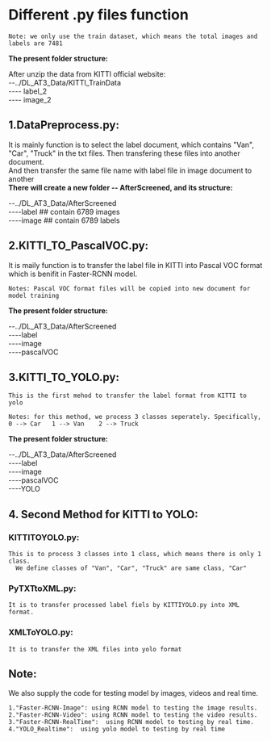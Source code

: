 
# Different .py files function  
    Note: we only use the train dataset, which means the total images and labels are 7481 


     
**The present folder structure:**  
  
After unzip the data from KITTI official website:  
--../DL_AT3_Data/KITTI_TrainData  
---- label_2  
---- image_2  
  
## 1.DataPreprocess.py:  
  It is mainly function is to select the label document, which contains "Van", "Car", "Truck" in the txt files. Then transfering these files into another document.  
                                  And then transfer the same file name with label file in image document to another   
  **There will create a new folder -- AfterScreened, and its structure:**  
    
  --../DL_AT3_Data/AfterScreened  
  ----label  ## contain 6789 images  
  ----image  ## contain 6789 labels  
    
      
## 2.KITTI_TO_PascalVOC.py:   
It is maily function is to transfer the label file in KITTI into Pascal VOC format which is benifit in Faster-RCNN model.
    
    Notes: Pascal VOC format files will be copied into new document for model training  
  
**The present folder structure:**  
    
  --../DL_AT3_Data/AfterScreened    
  ----label  
  ----image  
  ----pascalVOC  
    
## 3.KITTI_TO_YOLO.py: 
    This is the first mehod to transfer the label format from KITTI to yolo  
  
    Notes: for this method, we process 3 classes seperately. Specifically, 0 --> Car   1 --> Van    2 --> Truck  

**The present folder structure:**  
    
  --../DL_AT3_Data/AfterScreened    
  ----label  
  ----image  
  ----pascalVOC  
  ----YOLO
## 4. Second Method for KITTI to YOLO:
### KITTITOYOLO.py:   
    This is to process 3 classes into 1 class, which means there is only 1 class. 
      We define classes of "Van", "Car", "Truck" are same class, "Car"

### PyTXTtoXML.py: 
    It is to transfer processed label fiels by KITTIYOLO.py into XML format.

### XMLToYOLO.py: 
    It is to transfer the XML files into yolo format

  
## Note: 
We also supply the code for testing model by images, videos and real time.  
  
    1."Faster-RCNN-Image": using RCNN model to testing the image results.  
    2."Faster-RCNN-Video": using RCNN model to testing the video results.  
    3."Faster-RCNN-RealTime":  using RCNN model to testing by real time.  
    4."YOLO_Realtime":  using yolo model to testing by real time  
  



